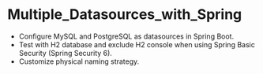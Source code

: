 # Multiple_Datasources_with_Spring

- Configure MySQL and PostgreSQL as datasources in Spring Boot. 
- Test with H2 database and exclude H2 console when using Spring Basic Security (Spring Security 6).
- Customize physical naming strategy.
